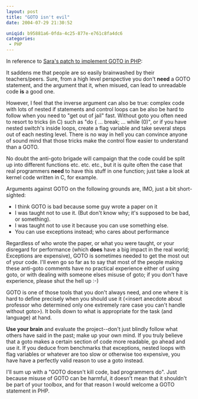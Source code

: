 ```yaml
---
layout: post
title: "GOTO isn't evil"
date: 2004-07-29 21:30:52

uniqid: b95881a6-0fda-4c25-877e-e761c8fa4dc6
categories: 
 - PHP
---
```

<p>In reference to  <a href="http://pecl.org">Sara's patch to implement GOTO in PHP</a>:   </p>
<p>It saddens me that people are so easily brainwashed by their teachers/peers.  Sure, from a high level perspective you don't <b>need</b> a GOTO statement, and the argument that it, when misued, can lead to unreadable code <b>is</b> a good one.   </p>
<p>However, I feel that the inverse argument can also be true: complex code with lots of nested if statements and control loops can be also be hard to follow when you need to &quot;get out of jail&quot; fast.  Without goto you often need to resort to tricks (in C) such as &quot;do { ... break; ...  while (0)&quot;, or if you have nested switch's inside loops, create a flag variable and take several steps out of each nesting level.  There is no way in hell you can convince anyone of sound mind that those tricks make the control flow easier to understand than a GOTO.   </p>
<p>No doubt the anti-goto brigade will campaign that the code could be split up into different functions etc. etc. etc., but it is quite often the case that real programmers <b>need</b> to have this stuff in one function; just take a look at kernel code written in C, for example.   </p>
<p>Arguments against GOTO on the following grounds are, IMO, just a bit short-sighted:   </p>
<p><ul>
<li>I think GOTO is bad because some guy wrote a paper on it
 <li>I was taught not to use it.  (But don't know why; it's supposed to be bad, or something).
 <li>I was taught not to use it because you can use something else.
 <li>You can use exceptions instead; who cares about performance
   </ul>
<p>Regardless of who wrote the paper, or what you were taught, or your disregard for performance (which <b>does</b> have a big impact in the real world; Exceptions are expensive), GOTO is sometimes needed to get the most out of your code.  I'll even go so far as to say that most of the people making these anti-goto comments have no practical experience either of using goto, or with dealing with someone elses misuse of goto; if you don't have experience, please shut the hell up :-)   </p>
<p>GOTO is one of those tools that you don't always need, and one where it is hard to define precisely when you should use it (&lt;insert anecdote about professor who determined only one extremely rare case you can't handle without goto&gt;).  It boils down to what is appropriate for the task (and language) at hand.   </p>
<p><b>Use your brain</b> and evaluate the project--don't just blindly follow what others have said in the past; make up your own mind.  If you truly believe that a goto makes a certain section of code more readable, go ahead and use it.  If you deduce from benchmarks that exceptions, nested loops with flag variables or whatever are too slow or otherwise too expensive, you have have a perfectly valid reason to use a goto instead.   </p>
<p>I'll sum up with a &quot;GOTO doesn't kill code, bad programmers do&quot;. Just because misuse of GOTO can be harmful, it doesn't mean that it shouldn't be part of your toolbox, and for that reason I would welcome a GOTO statement in PHP.   </p>
